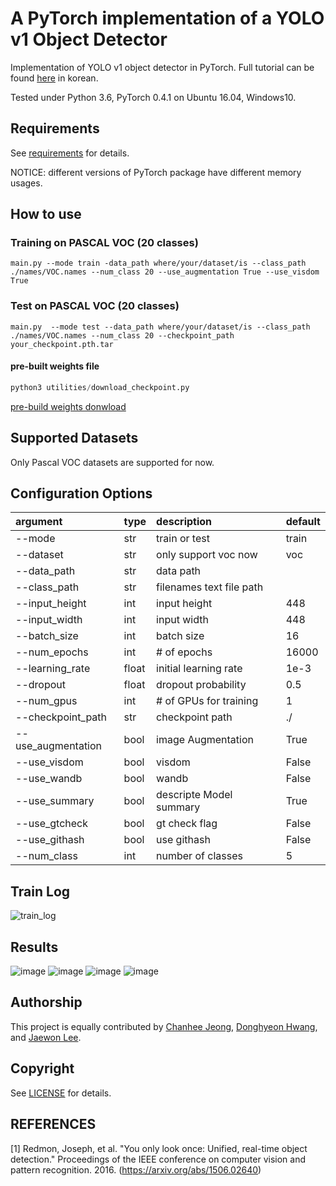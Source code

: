 # A PyTorch implementation of a YOLO v1 Object Detector
 Implementation of YOLO v1 object detector in PyTorch. Full tutorial can be found [here](https://deepbaksuvision.github.io/Modu_ObjectDetection/) in korean.

 Tested under Python 3.6, PyTorch 0.4.1 on Ubuntu 16.04, Windows10.

## Requirements

See [requirements](./requirements.txt) for details.

NOTICE: different versions of PyTorch package have different memory usages.

## How to use
### Training on PASCAL VOC (20 classes)
```
main.py --mode train -data_path where/your/dataset/is --class_path ./names/VOC.names --num_class 20 --use_augmentation True --use_visdom True
```

### Test on PASCAL VOC (20 classes)
```
main.py  --mode test --data_path where/your/dataset/is --class_path ./names/VOC.names --num_class 20 --checkpoint_path your_checkpoint.pth.tar
```

#### pre-built weights file
```python
python3 utilities/download_checkpoint.py
```
[pre-build weights donwload](https://drive.google.com/open?id=1lgpHENZm2HGhEVHAIX4mK_ATSU_ujeqy)

## Supported Datasets
Only Pascal VOC datasets are supported for now.

## Configuration Options
|argument          |type|description|default|
|:-----------------|:----|:---------------------- |:----|
|--mode            |str  |train or test           |train|
|--dataset         |str  |only support voc now    |voc  |
|--data_path       |str  |data path               |     |
|--class_path      |str  |filenames text file path|     |
|--input_height    |int  |input height            |448  |
|--input_width     |int  |input width             |448  |
|--batch_size      |int  |batch size              |16   |
|--num_epochs      |int  |# of epochs             |16000|
|--learning_rate   |float|initial learning rate   |1e-3 |
|--dropout         |float|dropout probability     |0.5  |
|--num_gpus        |int  |# of GPUs for training  |1    |
|--checkpoint_path |str  |checkpoint path         |./   |
|--use_augmentation|bool |image Augmentation      |True |
|--use_visdom      |bool |visdom                  |False|
|--use_wandb       |bool |wandb                   |False|
|--use_summary     |bool |descripte Model summary |True |
|--use_gtcheck     |bool |gt check flag           |False|
|--use_githash     |bool |use githash             |False|
|--num_class       |int  |number of classes       |5    |

## Train Log
![train_log](https://user-images.githubusercontent.com/13328380/50018219-dd5fd500-0011-11e9-9040-86222c91d5c6.png)

## Results 
![image](https://user-images.githubusercontent.com/15168540/49991740-61d83680-ffc5-11e8-8912-096033351060.png)
![image](https://user-images.githubusercontent.com/15168540/49991762-71f01600-ffc5-11e8-9b65-6e3aec0c7504.png)
![image](https://user-images.githubusercontent.com/15168540/49991795-86341300-ffc5-11e8-9d29-1ed601789bc4.png)
![image](https://user-images.githubusercontent.com/15168540/49991804-8cc28a80-ffc5-11e8-997d-f3a6a4a027fb.png)


## Authorship
This project is equally contributed by [Chanhee Jeong](https://github.com/chjeong530), [Donghyeon Hwang](https://github.com/ssaru), and [Jaewon Lee](https://github.com/insurgent92).

## Copyright
See [LICENSE](./LICENSE) for details.

## REFERENCES
[1] Redmon, Joseph, et al. "You only look once: Unified, real-time object detection." Proceedings of the IEEE conference on computer vision and pattern recognition. 2016. (https://arxiv.org/abs/1506.02640)
